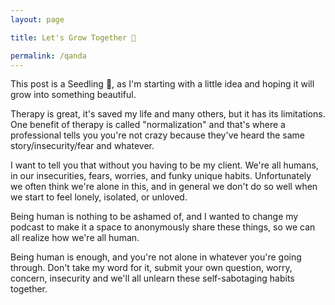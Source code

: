 ```yaml
---
layout: page

title: Let's Grow Together 🌱

permalink: /qanda
---
```


This post is a Seedling 🌱, as I'm starting with a little idea and hoping it will grow into something beautiful.

Therapy is great, it's saved my life and many others, but it has its limitations. One benefit of therapy is called "normalization" and that's where a professional tells you you're not crazy because they've heard the same story/insecurity/fear and whatever.

I want to tell you that without you having to be my client. We're all humans, in our insecurities, fears, worries, and funky unique habits. Unfortunately we often think we're alone in this, and in general we don't do so well when we start to feel lonely, isolated, or unloved.

Being human is nothing to be ashamed of, and I wanted to change my podcast to make it a space to anonymously share these things, so we can all realize how we're all human. 

Being human is enough, and you're not alone in whatever you're going through. Don't take my word for it, submit your own question, worry, concern, insecurity and we'll all unlearn these self-sabotaging habits together.